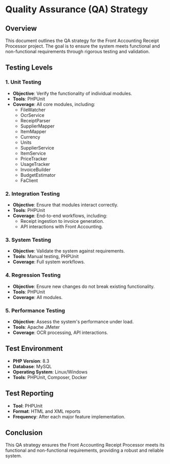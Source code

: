 # Quality Assurance (QA) Strategy

## Overview
This document outlines the QA strategy for the Front Accounting Receipt Processor project. The goal is to ensure the system meets functional and non-functional requirements through rigorous testing and validation.

## Testing Levels

### 1. Unit Testing
- **Objective**: Verify the functionality of individual modules.
- **Tools**: PHPUnit
- **Coverage**: All core modules, including:
  - FileWatcher
  - OcrService
  - ReceiptParser
  - SupplierMapper
  - ItemMapper
  - Currency
  - Units
  - SupplierService
  - ItemService
  - PriceTracker
  - UsageTracker
  - InvoiceBuilder
  - BudgetEstimator
  - FaClient

### 2. Integration Testing
- **Objective**: Ensure that modules interact correctly.
- **Tools**: PHPUnit
- **Coverage**: End-to-end workflows, including:
  - Receipt ingestion to invoice generation.
  - API interactions with Front Accounting.

### 3. System Testing
- **Objective**: Validate the system against requirements.
- **Tools**: Manual testing, PHPUnit
- **Coverage**: Full system workflows.

### 4. Regression Testing
- **Objective**: Ensure new changes do not break existing functionality.
- **Tools**: PHPUnit
- **Coverage**: All modules.

### 5. Performance Testing
- **Objective**: Assess the system's performance under load.
- **Tools**: Apache JMeter
- **Coverage**: OCR processing, API interactions.

## Test Environment
- **PHP Version**: 8.3
- **Database**: MySQL
- **Operating System**: Linux/Windows
- **Tools**: PHPUnit, Composer, Docker

## Test Reporting
- **Tool**: PHPUnit
- **Format**: HTML and XML reports
- **Frequency**: After each major feature implementation.

## Conclusion
This QA strategy ensures the Front Accounting Receipt Processor meets its functional and non-functional requirements, providing a robust and reliable system.
